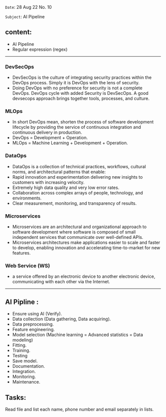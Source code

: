 `Date`: 28 Aug 22 No. 10

`Subject`: AI Pipeline

## content:
- AI Pipeline
- Regular expression (regex)
------------------------------------------------------------------------------------------------------------------------------------------------------------------------------------------------------------------------------
### DevSecOps
- DevSecOps is the culture of integrating security practices within the DevOps process. Simply it is DevOps with the lens of security. 
- Doing DevOps with no preference for security is not a complete DevOps. DevOps cycle with added Security is DevSecOps. A good devsecops approach brings together tools, processes, and culture.

### MLOps
- In short DevOps mean, shorten the process of software development lifecycle by providing the service of continuous integration and continuous delivery in production.
- DevOps = Development + Operation.
- MLOps = Machine Learning + Development + Operation.

### DataOps
- DataOps is a collection of technical practices, workflows, cultural norms, and architectural patterns that enable:
 - Rapid innovation and experimentation delivering new insights to customers with increasing velocity.
 - Extremely high data quality and very low error rates.
 - Collaboration across complex arrays of people, technology, and environments.
 - Clear measurement, monitoring, and transparency of results.
 
 ### Microservices
 - Microservices are an architectural and organizational approach to software development where software is composed of small independent services that communicate over well-defined APIs.
 - Microservices architectures make applications easier to scale and faster to develop, enabling innovation and accelerating time-to-market for new features.
 
 ### Web Service (WS)
  - a service offered by an electronic device to another electronic device, communicating with each other via the Internet.
  
----------------------------------------------------------------------------------------------------------------------------------------------------------------------------------------------------------------------------  
## AI Pipline :
- Ensure using AI (Verify).
- Data collection (Data gathering, Data acquiring).
- Data preprocessing.
- Feature engineering.
- Model selection  (Machine learning = Advanced statistics = Data modeling)
- Fitting.
- Training.
- Testing          
- Save model.
- Documentation.
- Integration.
- Monitoring.
- Maintenance.

## Tasks:
Read file and list each name, phone number and email separately in lists.

